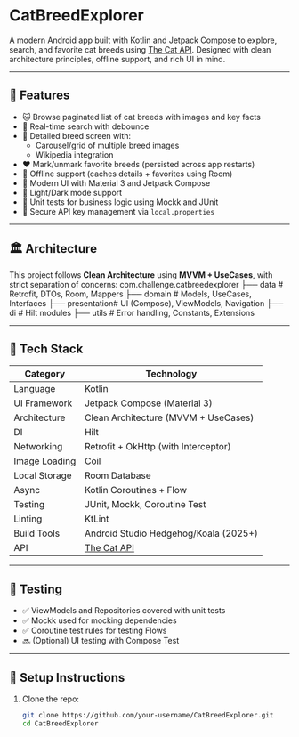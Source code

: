 # CatBreedExplorer

A modern Android app built with Kotlin and Jetpack Compose to explore, search, and favorite cat breeds using [The Cat API](https://thecatapi.com/). Designed with clean architecture principles, offline support, and rich UI in mind.

---

## 🚀 Features

- 🐱 Browse paginated list of cat breeds with images and key facts
- 🔎 Real-time search with debounce
- 📄 Detailed breed screen with:
  - Carousel/grid of multiple breed images
  - Wikipedia integration
- ❤️ Mark/unmark favorite breeds (persisted across app restarts)
- 🔌 Offline support (caches details + favorites using Room)
- 🎨 Modern UI with Material 3 and Jetpack Compose
- 🌙 Light/Dark mode support
- 🧪 Unit tests for business logic using Mockk and JUnit
- 🔐 Secure API key management via `local.properties`

---

## 🏛 Architecture

This project follows **Clean Architecture** using **MVVM + UseCases**, with strict separation of concerns:
com.challenge.catbreedexplorer
├── data # Retrofit, DTOs, Room, Mappers
├── domain # Models, UseCases, Interfaces
├── presentation# UI (Compose), ViewModels, Navigation
├── di # Hilt modules
├── utils # Error handling, Constants, Extensions



---

## 🧰 Tech Stack

| Category         | Technology |
|------------------|------------|
| Language         | Kotlin |
| UI Framework     | Jetpack Compose (Material 3) |
| Architecture     | Clean Architecture (MVVM + UseCases) |
| DI               | Hilt |
| Networking       | Retrofit + OkHttp (with Interceptor) |
| Image Loading    | Coil |
| Local Storage    | Room Database |
| Async            | Kotlin Coroutines + Flow |
| Testing          | JUnit, Mockk, Coroutine Test |
| Linting          | KtLint |
| Build Tools      | Android Studio Hedgehog/Koala (2025+) |
| API              | [The Cat API](https://thecatapi.com/) |

---

## 🧪 Testing

- ✅ ViewModels and Repositories covered with unit tests
- ✅ Mockk used for mocking dependencies
- ✅ Coroutine test rules for testing Flows
- 🔜 (Optional) UI testing with Compose Test

---

## 🧱 Setup Instructions

1. Clone the repo:
   ```bash
   git clone https://github.com/your-username/CatBreedExplorer.git
   cd CatBreedExplorer




